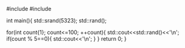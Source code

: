 #include<iostream>
#include<cstdlib>

int main(){
std::srand(5323);
std::rand();

for(int count{1}; count<=100; ++count){
	std::cout<<std::rand()<<'\n';
	if(count % 5==0){
		std::cout<<'\n';
	}
}
			return 0;
}
